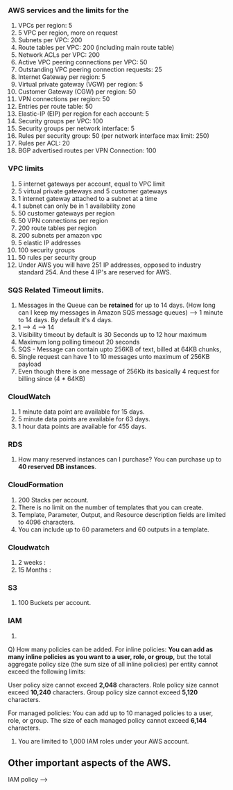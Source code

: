 ### AWS services and the limits for the 

1. VPCs per region: 5
1. 5 VPC per region, more on request
1. Subnets per VPC: 200
1. Route tables per VPC: 200 (including main route table)
1. Network ACLs per VPC: 200
1. Active VPC peering connections per VPC: 50
1. Outstanding VPC peering connection requests: 25
1. Internet Gateway per region: 5
1. Virtual private gateway (VGW) per region: 5
1. Customer Gateway (CGW) per region: 50
1. VPN connections per region: 50
1. Entries per route table: 50
1. Elastic-IP (EIP) per region for each account: 5
1. Security groups per VPC: 100
1. Security groups per network interface: 5
1. Rules per security group: 50 (per network interface max limit: 250)
1. Rules per ACL: 20
1. BGP advertised routes per VPN Connection: 100


### VPC limits
1. 5 internet gateways per account, equal to VPC limit
1. 5 virtual private gateways and 5 customer gateways
1. 1 internet gateway attached to a subnet at a time
1. 1 subnet can only be in 1 availability zone
1. 50 customer gateways per region
1. 50 VPN connections per region
1. 200 route tables per region
1. 200 subnets per amazon vpc
1. 5 elastic IP addresses
1. 100 security groups
1. 50 rules per security group
1. Under AWS you will have 251 IP addresses, opposed to industry standard 254. And these 4 IP's are reserved for AWS. 


### SQS Related Timeout limits.

1. Messages in the Queue can be **retained** for up to 14 days. (How long can I keep my messages in Amazon SQS message queues) --> 1 minute to 14 days. By default it's 4 days.
  1. 1 --> 4 --> 14
1. Visibility timeout by default is 30 Seconds up to 12 hour maximum 
1. Maximum long polling timeout 20 seconds
1. SQS - Message can contain upto 256KB of text, billed at 64KB chunks,
1. Single request can have 1 to 10 messages unto maximum of 256KB payload
1. Even though there is one message of 256Kb its basically 4 request for billing since (4 * 64KB)

### CloudWatch
1. 1 minute data point are available for 15 days.
1. 5 minute data points are available for 63 days.
1. 1 hour data points are available for 455 days.

### RDS
1. How many reserved instances can I purchase? You can purchase up to **40 reserved DB instances**.

### CloudFormation
1. 200 Stacks per account.
1. There is no limit on the number of templates that you can create.
1. Template, Parameter, Output, and Resource description fields are limited to 4096 characters.
1. You can include up to 60 parameters and 60 outputs in a template.

### Cloudwatch
1. 2 weeks : 
1. 15 Months : 

### S3 
1. 100 Buckets per account.

### IAM
1. 
Q) How many policies can be added. 
For inline policies: **You can add as many inline policies as you want to a user, role, or group,** but the total aggregate policy size (the sum size of all inline policies) per entity cannot exceed the following limits:

User policy size cannot exceed **2,048** characters.
Role policy size cannot exceed **10,240** characters.
Group policy size cannot exceed **5,120** characters.

For managed policies: You can add up to 10 managed policies to a user, role, or group. The size of each managed policy cannot exceed **6,144** characters.
1. You are limited to 1,000 IAM roles under your AWS account.





## Other important aspects of the AWS.

IAM policy --> 

